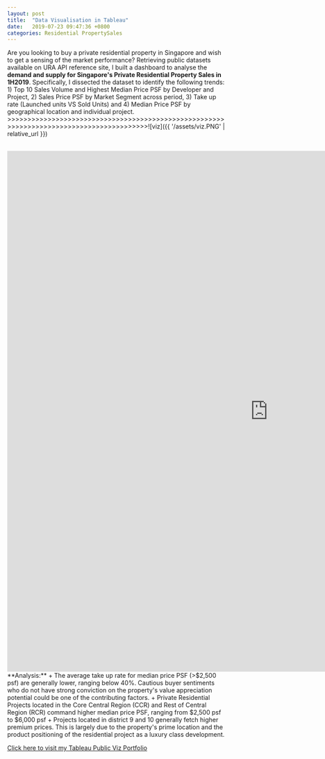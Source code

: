 ```yaml
---
layout: post
title:  "Data Visualisation in Tableau"
date:   2019-07-23 09:47:36 +0800
categories: Residential PropertySales
---
```

Are you looking to buy a private residential property in Singapore and wish to get a sensing of the market performance? Retrieving public datasets available on URA API reference site, I built a dashboard to analyse the **demand and supply for Singapore's Private Residential Property Sales in 1H2019**. Specifically, I dissected the dataset to identify the following trends: 1) Top 10 Sales Volume and Highest Median Price PSF by Developer and Project, 2) Sales Price PSF by Market Segment across period, 3) Take up rate (Launched units VS Sold Units) and 4) Median Price PSF by geographical location and individual project.  >>>>>>>>>>>>>>>>>>>>>>>>>>>>>>>>>>>>>>>>>>>>>>>>>>>>>>>>>>>>>>>>>>>>>>>>>>>>>>>>>>>>>>>>>![viz]({{ '/assets/viz.PNG' | relative_url }})

<br>
<iframe seamless frameborder="0" src="https://public.tableau.com/views/SGPrivateResidentialPropertySales1H2019DemandSupply/SingaporePrivateResidentialPropertySales1H2019DemandvsSupply?:embed=y&:display_count=yes&:origin=viz_share_link" width = '1200' height = '1200' scrolling='yes' ></iframe>    

<br>
**Analysis:**
+ The average take up rate for median price PSF (>$2,500 psf) are generally lower, ranging below 40%. Cautious buyer sentiments who do not have strong conviction on the property's value appreciation potential could be one of the contributing factors. 
+ Private Residential Projects located in the Core Central Region (CCR) and Rest of Central Region (RCR) command higher median price PSF, ranging from $2,500 psf to $6,000 psf 
+ Projects located in district 9 and 10 generally fetch higher premium prices. This is largely due to the property's prime location and the product positioning of the residential project as a luxury class development. 
<br>

[Click here to visit my Tableau Public Viz Portfolio][tableau]


[tableau]: https://public.tableau.com/profile/jamie.lu2833#!/vizhome/SGPrivateResidentialPropertySales1H2019DemandSupply/SingaporePrivateResidentialPropertySales1H2019DemandvsSupply


